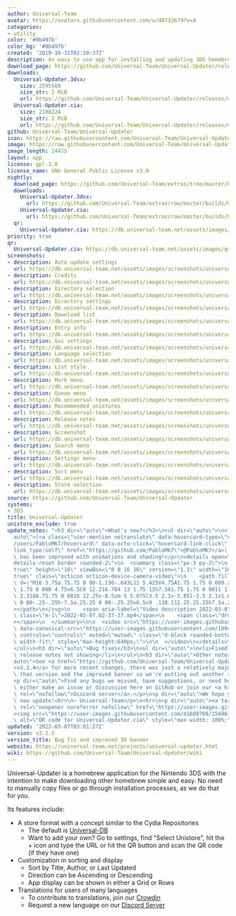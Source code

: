 ```yaml
---
author: Universal-Team
avatar: https://avatars.githubusercontent.com/u/49733679?v=4
categories:
- utility
color: '#0b497b'
color_bg: '#0b497b'
created: '2019-10-31T02:19:37Z'
description: An easy to use app for installing and updating 3DS homebrew
download_page: https://github.com/Universal-Team/Universal-Updater/releases
downloads:
  Universal-Updater.3dsx:
    size: 2595560
    size_str: 2 MiB
    url: https://github.com/Universal-Team/Universal-Updater/releases/download/v3.2.5/Universal-Updater.3dsx
  Universal-Updater.cia:
    size: 2188224
    size_str: 2 MiB
    url: https://github.com/Universal-Team/Universal-Updater/releases/download/v3.2.5/Universal-Updater.cia
github: Universal-Team/Universal-Updater
icon: https://raw.githubusercontent.com/Universal-Team/Universal-Updater/master/app/icon.png
image: https://raw.githubusercontent.com/Universal-Team/Universal-Updater/master/resources/2d-banner.png
image_length: 24475
layout: app
license: gpl-3.0
license_name: GNU General Public License v3.0
nightly:
  download_page: https://github.com/Universal-Team/extras/tree/master/builds/Universal-Updater
  downloads:
    Universal-Updater.3dsx:
      url: https://github.com/Universal-Team/extras/raw/master/builds/Universal-Updater/Universal-Updater.3dsx
    Universal-Updater.cia:
      url: https://github.com/Universal-Team/extras/raw/master/builds/Universal-Updater/Universal-Updater.cia
  qr:
    Universal-Updater.cia: https://db.universal-team.net/assets/images/qr/nightly/universal-updater-cia.png
priority: true
qr:
  Universal-Updater.cia: https://db.universal-team.net/assets/images/qr/universal-updater-cia.png
screenshots:
- description: Auto update settings
  url: https://db.universal-team.net/assets/images/screenshots/universal-updater/auto-update-settings.png
- description: Credits
  url: https://db.universal-team.net/assets/images/screenshots/universal-updater/credits.png
- description: Directory selection
  url: https://db.universal-team.net/assets/images/screenshots/universal-updater/directory-selection.png
- description: Directory settings
  url: https://db.universal-team.net/assets/images/screenshots/universal-updater/directory-settings.png
- description: Download list
  url: https://db.universal-team.net/assets/images/screenshots/universal-updater/download-list.png
- description: Entry info
  url: https://db.universal-team.net/assets/images/screenshots/universal-updater/entry-info.png
- description: Gui settings
  url: https://db.universal-team.net/assets/images/screenshots/universal-updater/gui-settings.png
- description: Language selection
  url: https://db.universal-team.net/assets/images/screenshots/universal-updater/language-selection.png
- description: List style
  url: https://db.universal-team.net/assets/images/screenshots/universal-updater/list-style.png
- description: Mark menu
  url: https://db.universal-team.net/assets/images/screenshots/universal-updater/mark-menu.png
- description: Queue menu
  url: https://db.universal-team.net/assets/images/screenshots/universal-updater/queue-menu.png
- description: Recommended unistores
  url: https://db.universal-team.net/assets/images/screenshots/universal-updater/recommended-unistores.png
- description: Release notes
  url: https://db.universal-team.net/assets/images/screenshots/universal-updater/release-notes.png
- description: Screenshot
  url: https://db.universal-team.net/assets/images/screenshots/universal-updater/screenshot.png
- description: Search menu
  url: https://db.universal-team.net/assets/images/screenshots/universal-updater/search-menu.png
- description: Settings menu
  url: https://db.universal-team.net/assets/images/screenshots/universal-updater/settings-menu.png
- description: Sort menu
  url: https://db.universal-team.net/assets/images/screenshots/universal-updater/sort-menu.png
- description: Store selection
  url: https://db.universal-team.net/assets/images/screenshots/universal-updater/store-selection.png
source: https://github.com/Universal-Team/Universal-Updater
systems:
- 3DS
title: Universal-Updater
unistore_exclude: true
update_notes: "<h3 dir=\"auto\">What's new?</h3>\n<ul dir=\"auto\">\n<li>\n<p dir=\"\
  auto\">(<a class=\"user-mention notranslate\" data-hovercard-type=\"user\" data-hovercard-url=\"\
  /users/PabloMK7/hovercard\" data-octo-click=\"hovercard-link-click\" data-octo-dimensions=\"\
  link_type:self\" href=\"https://github.com/PabloMK7\">@PabloMK7</a>) The 3D banner\
  \ has been improved with animations and shading!</p>\n<details open=\"\" class=\"\
  details-reset border rounded-2\">\n  <summary class=\"px-3 py-2\">\n    <svg aria-hidden=\"\
  true\" height=\"16\" viewBox=\"0 0 16 16\" version=\"1.1\" width=\"16\" data-view-component=\"\
  true\" class=\"octicon octicon-device-camera-video\">\n    <path fill-rule=\"evenodd\"\
  \ d=\"M16 3.75a.75.75 0 00-1.136-.643L11 5.425V4.75A1.75 1.75 0 009.25 3h-7.5A1.75\
  \ 1.75 0 000 4.75v6.5C0 12.216.784 13 1.75 13h7.5A1.75 1.75 0 0011 11.25v-.675l3.864\
  \ 2.318A.75.75 0 0016 12.25v-8.5zm-5 5.075l3.5 2.1v-5.85l-3.5 2.1v1.65zM9.5 6.75v-2a.25.25\
  \ 0 00-.25-.25h-7.5a.25.25 0 00-.25.25v6.5c0 .138.112.25.25.25h7.5a.25.25 0 00.25-.25v-4.5z\"\
  ></path>\n</svg>\n    <span aria-label=\"Video description 2022-03-07.02-37-37.mp4\"\
  \ class=\"m-1\">2022-03-07.02-37-37.mp4</span>\n    <span class=\"dropdown-caret\"\
  ></span>\n  </summary>\n\n  <video src=\"https://user-images.githubusercontent.com/10946643/156953976-55b54211-67e4-4caa-8dd1-5e525319e189.mp4\"\
  \ data-canonical-src=\"https://user-images.githubusercontent.com/10946643/156953976-55b54211-67e4-4caa-8dd1-5e525319e189.mp4\"\
  \ controls=\"controls\" muted=\"muted\" class=\"d-block rounded-bottom-2 border-top\
  \ width-fit\" style=\"max-height:640px;\">\n\n  </video>\n</details>\n\n</li>\n\
  </ul>\n<h3 dir=\"auto\">Bug fixes</h3>\n<ul dir=\"auto\">\n<li>Fixed really short\
  \ release notes not showing</li>\n</ul>\n<h3 dir=\"auto\">Other notes</h3>\n<p dir=\"\
  auto\">See <a href=\"https://github.com/Universal-Team/Universal-Updater/releases/tag/v3.2.4\"\
  >v3.2.4</a> for more recent changes, there was just a relatively major new bug in\
  \ that version and the improved banner so we're putting out another release so soon.</p>\n\
  <p dir=\"auto\">Find any bugs we missed, have suggestions, or need help? You can\
  \ either make an issue or discussion here on GitHub or join our <a href=\"https://universal-team.net/discord\"\
  \ rel=\"nofollow\">Discord server</a>.</p>\n<p dir=\"auto\">We hope you enjoy the\
  \ new update!<br>\n~ Universal-Team</p>\n<hr>\n<p dir=\"auto\"><a target=\"_blank\"\
  \ rel=\"noopener noreferrer nofollow\" href=\"https://user-images.githubusercontent.com/41608708/156961045-e2bb0dd5-049a-4fbf-8f59-8e8fd9af0f83.png\"\
  ><img src=\"https://user-images.githubusercontent.com/41608708/156961045-e2bb0dd5-049a-4fbf-8f59-8e8fd9af0f83.png\"\
  \ alt=\"QR code for Universal-Updater.cia\" style=\"max-width: 100%;\"></a></p>"
updated: '2022-03-07T03:01:27Z'
version: v3.2.5
version_title: Bug fix and improved 3D banner
website: https://universal-team.net/projects/universal-updater.html
wiki: https://github.com/Universal-Team/Universal-Updater/wiki
---
```

Universal-Updater is a homebrew application for the Nintendo 3DS with the intention to make downloading other homebrew simple and easy. No need to manually copy files or go through installation processes, as we do that for you.

Its features include:
- A store format with a concept similar to the Cydia Repositories
   - The default is [Universal-DB](https://db.universal-team.net)
   - Want to add your own? Go to settings, find "Select Unistore", hit the + icon and type the URL or hit the QR button and scan the QR code (if they have one)
- Customization in sorting and display
   - Sort by Title, Author, or Last Updated
   - Direction can be Ascending or Descending
   - App display can be shown in either a Grid or Rows
- Translations for users of many languages
   - To contribute to translations, join our [Crowdin](https://crwd.in/universal-updater)
   - Request a new language on our [Discord Server](https://universal-team.net/discord)